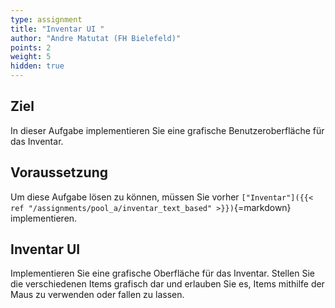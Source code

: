 ```yaml
---
type: assignment
title: "Inventar UI "
author: "Andre Matutat (FH Bielefeld)"
points: 2
weight: 5
hidden: true
---
```


## Ziel

In dieser Aufgabe implementieren Sie eine grafische Benutzeroberfläche für das Inventar.

## Voraussetzung

Um diese Aufgabe lösen zu können, müssen Sie vorher `["Inventar"]({{< ref "/assignments/pool_a/inventar_text_based" >}})`{=markdown} implementieren.

## Inventar UI

Implementieren Sie eine grafische Oberfläche für das Inventar. Stellen Sie die verschiedenen Items grafisch dar und erlauben Sie es, Items mithilfe der Maus zu verwenden oder fallen zu lassen.
